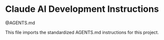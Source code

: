 # Claude AI Development Instructions

@AGENTS.md

This file imports the standardized AGENTS.md instructions for this project.
